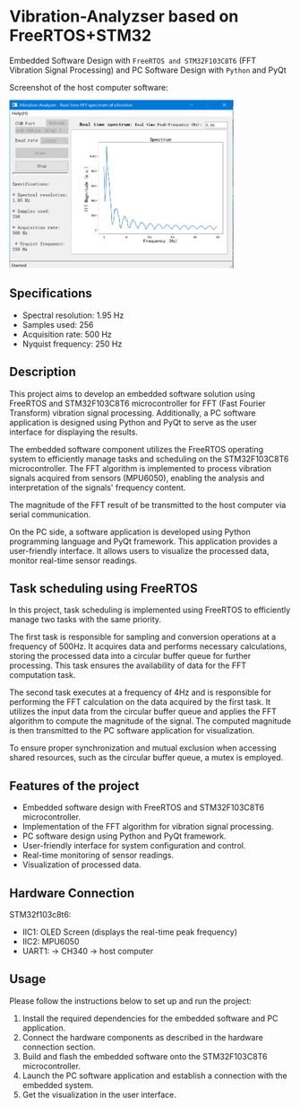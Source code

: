 # Vibration-Analyzser based on FreeRTOS+STM32

Embedded Software Design with `FreeRTOS and STM32F103C8T6` (FFT Vibration Signal Processing) and PC Software Design with `Python` and PyQt

Screenshot of the host computer software:

<img src="images/Host_computer_SW2.png" alt="Host Computer Software" style="width:400px;height:300px;">

## Specifications
* Spectral resolution: 1.95 Hz
* Samples used: 256
* Acquisition rate: 500 Hz
* Nyquist frequency: 250 Hz

## Description

This project aims to develop an embedded software solution using FreeRTOS and STM32F103C8T6 microcontroller for FFT (Fast Fourier Transform) vibration signal processing. Additionally, a PC software application is designed using Python and PyQt to serve as the user interface for displaying the results.

The embedded software component utilizes the FreeRTOS operating system to efficiently manage tasks and scheduling on the STM32F103C8T6 microcontroller. The FFT algorithm is implemented to process vibration signals acquired from sensors (MPU6050), enabling the analysis and interpretation of the signals' frequency content.

The magnitude of the FFT result of be transmitted to the host computer via serial communication.

On the PC side, a software application is developed using Python programming language and PyQt framework. This application provides a user-friendly interface. It allows users to visualize the processed data, monitor real-time sensor readings.


## Task scheduling using FreeRTOS
In this project, task scheduling is implemented using FreeRTOS to efficiently manage two tasks with the same priority.

The first task is responsible for sampling and conversion operations at a frequency of 500Hz. It acquires data and performs necessary calculations, storing the processed data into a circular buffer queue for further processing. This task ensures the availability of data for the FFT computation task.

The second task executes at a frequency of 4Hz and is responsible for performing the FFT calculation on the data acquired by the first task. It utilizes the input data from the circular buffer queue and applies the FFT algorithm to compute the magnitude of the signal. The computed magnitude is then transmitted to the PC software application for visualization.

To ensure proper synchronization and mutual exclusion when accessing shared resources, such as the circular buffer queue, a mutex is employed. 

## Features of the project

- Embedded software design with FreeRTOS and STM32F103C8T6 microcontroller.
- Implementation of the FFT algorithm for vibration signal processing.
- PC software design using Python and PyQt framework.
- User-friendly interface for system configuration and control.
- Real-time monitoring of sensor readings.
- Visualization of processed data.

## Hardware Connection

STM32f103c8t6:
* IIC1: OLED Screen (displays the real-time peak frequency)
* IIC2: MPU6050
* UART1: -> CH340 -> host computer

## Usage

Please follow the instructions below to set up and run the project:


1. Install the required dependencies for the embedded software and PC application.
2. Connect the hardware components as described in the hardware connection section.
3. Build and flash the embedded software onto the STM32F103C8T6 microcontroller.
4. Launch the PC software application and establish a connection with the embedded system.
5. Get the visualization in the user interface.





